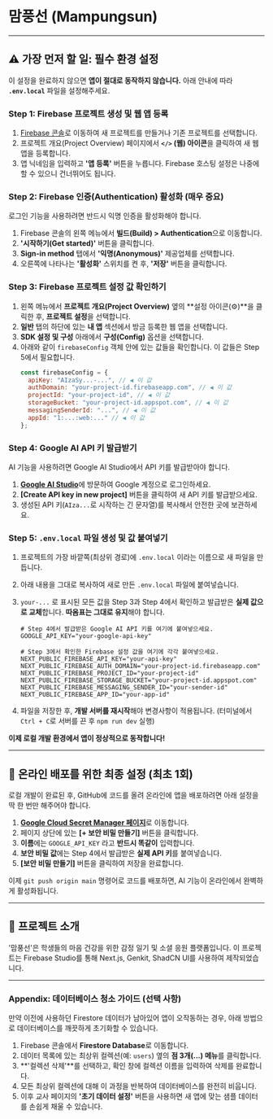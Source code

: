 # 맘풍선 (Mampungsun)

---
## ⚠️ 가장 먼저 할 일: 필수 환경 설정

이 설정을 완료하지 않으면 **앱이 절대로 동작하지 않습니다.** 아래 안내에 따라 **`.env.local`** 파일을 설정해주세요.

### **Step 1: Firebase 프로젝트 생성 및 웹 앱 등록**

1.  [Firebase 콘솔](https://console.firebase.google.com/)로 이동하여 새 프로젝트를 만들거나 기존 프로젝트를 선택합니다.
2.  프로젝트 개요(Project Overview) 페이지에서 **`</>` (웹) 아이콘**을 클릭하여 새 웹 앱을 등록합니다.
3.  앱 닉네임을 입력하고 **'앱 등록'** 버튼을 누릅니다. Firebase 호스팅 설정은 나중에 할 수 있으니 건너뛰어도 됩니다.

### **Step 2: Firebase 인증(Authentication) 활성화 (매우 중요)**

로그인 기능을 사용하려면 반드시 익명 인증을 활성화해야 합니다.

1.  Firebase 콘솔의 왼쪽 메뉴에서 **빌드(Build) > Authentication**으로 이동합니다.
2.  **'시작하기(Get started)'** 버튼을 클릭합니다.
3.  **Sign-in method** 탭에서 **'익명(Anonymous)'** 제공업체를 선택합니다.
4.  오른쪽에 나타나는 **'활성화'** 스위치를 켠 후, **'저장'** 버튼을 클릭합니다.

### **Step 3: Firebase 프로젝트 설정 값 확인하기**

1.  왼쪽 메뉴에서 **프로젝트 개요(Project Overview)** 옆의 **설정 아이콘(⚙️)**을 클릭한 후, **프로젝트 설정**을 선택합니다.
2.  **일반** 탭의 하단에 있는 **내 앱** 섹션에서 방금 등록한 웹 앱을 선택합니다.
3.  **SDK 설정 및 구성** 아래에서 **구성(Config)** 옵션을 선택합니다.
4.  아래와 같이 `firebaseConfig` 객체 안에 있는 값들을 확인합니다. 이 값들은 Step 5에서 필요합니다.
    ```javascript
    const firebaseConfig = {
      apiKey: "AIzaSy...-...", // ◀ 이 값
      authDomain: "your-project-id.firebaseapp.com", // ◀ 이 값
      projectId: "your-project-id", // ◀ 이 값
      storageBucket: "your-project-id.appspot.com", // ◀ 이 값
      messagingSenderId: "...", // ◀ 이 값
      appId: "1:...:web:..." // ◀ 이 값
    };
    ```

### **Step 4: Google AI API 키 발급받기**

AI 기능을 사용하려면 Google AI Studio에서 API 키를 발급받아야 합니다.

1.  [**Google AI Studio**](https://aistudio.google.com/app/apikey)에 방문하여 Google 계정으로 로그인하세요.
2.  **[Create API key in new project]** 버튼을 클릭하여 새 API 키를 발급받으세요.
3.  생성된 API 키(`AIza...`로 시작하는 긴 문자열)를 복사해서 안전한 곳에 보관하세요.

### **Step 5: `.env.local` 파일 생성 및 값 붙여넣기**

1.  프로젝트의 가장 바깥쪽(최상위 경로)에 `.env.local` 이라는 이름으로 새 파일을 만듭니다.
2.  아래 내용을 그대로 복사하여 새로 만든 `.env.local` 파일에 붙여넣습니다.
3.  `your-...` 로 표시된 모든 값을 Step 3과 Step 4에서 확인하고 발급받은 **실제 값으로 교체**합니다. **따옴표는 그대로 유지**해야 합니다.

    ```
    # Step 4에서 발급받은 Google AI API 키를 여기에 붙여넣으세요.
    GOOGLE_API_KEY="your-google-api-key"

    # Step 3에서 확인한 Firebase 설정 값을 여기에 각각 붙여넣으세요.
    NEXT_PUBLIC_FIREBASE_API_KEY="your-api-key"
    NEXT_PUBLIC_FIREBASE_AUTH_DOMAIN="your-project-id.firebaseapp.com"
    NEXT_PUBLIC_FIREBASE_PROJECT_ID="your-project-id"
    NEXT_PUBLIC_FIREBASE_STORAGE_BUCKET="your-project-id.appspot.com"
    NEXT_PUBLIC_FIREBASE_MESSAGING_SENDER_ID="your-sender-id"
    NEXT_PUBLIC_FIREBASE_APP_ID="your-app-id"
    ```
4. 파일을 저장한 후, **개발 서버를 재시작**해야 변경사항이 적용됩니다. (터미널에서 `Ctrl + C`로 서버를 끈 후 `npm run dev` 실행)

**이제 로컬 개발 환경에서 앱이 정상적으로 동작합니다!**

---

## 🚀 온라인 배포를 위한 최종 설정 (최초 1회)

로컬 개발이 완료된 후, GitHub에 코드를 올려 온라인에 앱을 배포하려면 아래 설정을 딱 한 번만 해주어야 합니다.

1.  [**Google Cloud Secret Manager 페이지**](https://console.cloud.google.com/security/secret-manager)로 이동합니다.
2.  페이지 상단에 있는 **[+ 보안 비밀 만들기]** 버튼을 클릭합니다.
3.  **이름**에는 `GOOGLE_API_KEY` 라고 **반드시 똑같이** 입력합니다.
4.  **보안 비밀 값**에는 Step 4에서 발급받은 **실제 API 키**를 붙여넣습니다.
5.  **[보안 비밀 만들기]** 버튼을 클릭하여 저장을 완료합니다.

이제 `git push origin main` 명령어로 코드를 배포하면, AI 기능이 온라인에서 완벽하게 활성화됩니다.

---

## 📖 프로젝트 소개

'맘풍선'은 학생들의 마음 건강을 위한 감정 일기 및 소셜 응원 플랫폼입니다. 이 프로젝트는 Firebase Studio를 통해 Next.js, Genkit, ShadCN UI를 사용하여 제작되었습니다.

---
### **Appendix: 데이터베이스 청소 가이드 (선택 사항)**
만약 이전에 사용하던 Firestore 데이터가 남아있어 앱이 오작동하는 경우, 아래 방법으로 데이터베이스를 깨끗하게 초기화할 수 있습니다.

1.  Firebase 콘솔에서 **Firestore Database**로 이동합니다.
2.  데이터 목록에 있는 최상위 컬렉션(예: `users`) 옆의 **점 3개(...) 메뉴**를 클릭합니다.
3.  **'컬렉션 삭제'**를 선택하고, 확인 창에 컬렉션 이름을 입력하여 삭제를 완료합니다.
4.  모든 최상위 컬렉션에 대해 이 과정을 반복하여 데이터베이스를 완전히 비웁니다.
5.  이후 교사 페이지의 **'초기 데이터 설정'** 버튼을 사용하면 새 앱에 맞는 샘플 데이터를 손쉽게 채울 수 있습니다.
